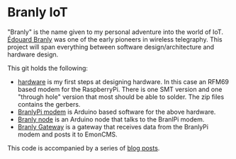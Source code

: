 # Branly IoT

"Branly" is the name given to my personal adventure into the world of IoT. [Édouard Branly](https://en.wikipedia.org/wiki/Édouard_Branly) was one of the early pioneers in wireless telegraphy. This project will span everything between software design/architecture and hardware design.

This git holds the following:

* [hardware](https://github.com/kanflo/branly-iot/hardware) is my first steps at designing hardware. In this case an RFM69 based modem for the RaspberryPi. There is one SMT version and one "through hole" version that most should be able to solder. The zip files contains the gerbers.
* [BranlyPi modem](https://github.com/kanflo/branly-iot/branly_pi_modem) is Arduino based software for the above hardware.
* [Branly node](https://github.com/kanflo/branly-iot/branly_node) is an Arduino node that talks to the BranlPi modem.
* [Branly Gateway](https://github.com/kanflo/branly-iot/branly-gateway) is a gateway that receives data from the BranlyPi modem and posts it to EmonCMS.

This code is accompanied by a series of [blog posts](http://johan.kanflo.com/meet-the-branly-iot-platform/).
